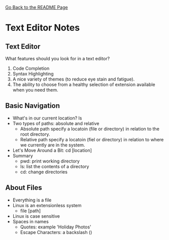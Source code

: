 [Go Back to the README Page](reading-notes)

# Text Editor Notes

## Text Editor
What features should you look for in a text editor? 
1. Code Completion
1. Syntax Highlighting
1. A nice variety of themes (to reduce eye stain and fatigue). 
1. The ability to choose from a healthy selection of extension available when you need them.

## Basic Navigation
- What's in our current location? ls
- Two types of paths: absolute and relative
  - Absolute path specify a locatoin (file or directory) in relation to the root directory.
  - Relative path specify a locatoin (fiel or directory) in relation to where we currently are in the system.
- Let's Move Around a Bit: cd [location]
- Summary
  - pwd: print working directory
  - ls: list the contents of a directory
  - cd: change directories

## About Files
- Everything is a file
- Linux is an extensionless system
  - file [path]
- Linux is case sensitive
- Spaces in names
  - Quotes: example 'Holiday Photos'
  - Escape Characters: a backslash (\)
 
